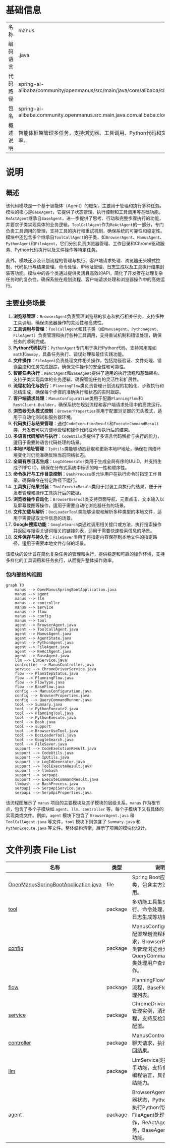 # 基础信息

|      |      |
|------|------|
| 名称 | manus |
| 编码语言 | .java |
| 代码路径 | spring-ai-alibaba/community/openmanus/src/main/java/com/alibaba/cloud/ai/example/manus |
| 包名 | spring-ai-alibaba.community.openmanus.src.main.java.com.alibaba.cloud.ai.example.manus |
| 概述说明 | 智能体框架管理多任务，支持浏览器、工具调用、Python代码和文件操作，提升执行效率。 |

# 说明

## 概述
该代码模块是一个基于智能体（Agent）的框架，主要用于管理和执行多种任务。模块的核心是`BaseAgent`，它提供了状态管理、执行控制和工具调用等基础功能。`ReActAgent`继承自`BaseAgent`，进一步提供了思考、行动和完整步骤执行的功能，并要求子类实现具体的业务逻辑。`ToolCallAgent`作为`ReActAgent`的一部分，专门负责工具调用的管理，支持工具的执行和重试机制，确保系统的可靠性和稳定性。模块中还包含多个继承自`ToolCallAgent`的子类，如`BrowserAgent`、`ManusAgent`、`PythonAgent`和`FileAgent`，它们分别负责浏览器管理、工作目录和Chrome驱动服务、Python代码执行以及文件操作等特定任务。

此外，模块还涉及计划流程的管理与执行、客户端请求处理、浏览器无头模式控制、代码执行与结果管理、命令处理、IP地址管理、日志生成以及工具执行结果封装等功能。模块中的各个类通过提供灵活且高效的API，简化了开发者在处理复杂任务时的复杂性，确保系统在规划流程、客户端请求处理和浏览器操作中的高效运行。

## 主要业务场景
1. **浏览器管理**：`BrowserAgent`负责管理浏览器的状态和执行相关任务，支持多种工具调用，确保浏览器操作的灵活性和高效性。
2. **工具调用与管理**：`ToolCallAgent`和其子类（如`ManusAgent`、`PythonAgent`、`FileAgent`）负责管理和执行各种工具调用，支持重试机制和错误处理，确保任务的顺利完成。
3. **Python代码执行**：`PythonAgent`专门用于执行Python代码，支持常用库如`math`和`numpy`，具备任务执行、错误处理和最佳实践功能。
4. **文件操作**：`FileAgent`负责处理文件相关操作，包括路径验证、文件处理、错误监控和任务完成跟踪，确保文件操作的安全性和可靠性。
5. **智能任务执行**：`ReActAgent`和`BaseAgent`提供了通用的执行流程和基础架构，支持子类实现具体的业务逻辑，确保智能任务的灵活性和扩展性。
6. **流程初始化与执行**：`PlanningFlow`类负责管理计划流程的初始化、步骤执行和总结生成，确保每个步骤的准确执行和状态的实时跟踪。
7. **客户端请求处理**：`ManusConfiguration`类用于配置`PlanningFlow`和`RestClient.Builder`，确保系统在规划流程和客户端请求处理中的高效运行。
8. **浏览器无头模式控制**：`BrowserProperties`类用于配置浏览器的无头模式，适用于自动化测试和服务器环境。
9. **代码执行与结果管理**：通过`CodeExecutionResult`和`ExecuteCommandResult`类，开发者可以方便地管理和操作代码或命令执行后的结果。
10. **多语言代码解析与执行**：`CodeUtils`类提供了多语言代码解析与执行的能力，适用于需要跨语言代码处理的场景。
11. **本地IP地址管理**：`IpUtils`类能够动态获取和更新本地IP地址，确保在网络环境变化时仍能准确反映当前网络状态。
12. **全局有序日志生成**：`LogIdGenerator`类用于生成全局有序的UUID，并支持生成子RPC ID，确保在分布式系统中标识的唯一性和顺序性。
13. **命令执行与工作目录控制**：`BashProcess`类允许用户在执行命令时指定工作目录，确保命令在特定路径下运行。
14. **工具执行结果封装**：`ToolExecuteResult`类用于封装工具执行的结果，便于开发者管理和操作工具执行后的数据。
15. **浏览器操作自动化**：`BrowserUseTool`类支持页面导航、元素点击、文本输入以及屏幕截图等操作，适用于需要自动化浏览器任务的场景。
16. **文件加载与解析**：`DocLoaderTool`类能够读取和解析多种类型的本地文件，适用于需要提取文件信息的场景。
17. **Google搜索功能**：`GoogleSearch`类通过调用相关接口或方法，执行搜索操作并返回与搜索关键词相关的链接列表，适用于需要快速检索信息的场景。
18. **文件保存与持久化**：`FileSaver`类用于将指定内容保存到本地文件的指定路径，适用于需要本地文件存储的场景。

该模块的设计旨在简化复杂任务的管理和执行，提供稳定和可靠的操作环境，支持多样化的工具调用和任务执行，从而提升整体操作效率。


### 包内部结构视图

```mermaid
graph TD
    manus --> OpenManusSpringBootApplication.java
    manus --> agent
    manus --> llm
    manus --> controller
    manus --> service
    manus --> flow
    manus --> config
    manus --> tool
    agent --> BrowserAgent.java
    agent --> ToolCallAgent.java
    agent --> ManusAgent.java
    agent --> AgentState.java
    agent --> PythonAgent.java
    agent --> FileAgent.java
    agent --> ReActAgent.java
    agent --> BaseAgent.java
    llm --> LlmService.java
    controller --> ManusController.java
    service --> ChromeDriverService.java
    flow --> PlanStepStatus.java
    flow --> PlanningFlow.java
    flow --> FlowType.java
    flow --> BaseFlow.java
    config --> ManusConfiguration.java
    config --> BrowserProperties.java
    config --> QueryCommandRunner.java
    tool --> Summary.java
    tool --> PythonExecute2.java
    tool --> PlanningTool.java
    tool --> PythonExecute.java
    tool --> Bash.java
    tool --> support
    tool --> BrowserUseTool.java
    tool --> DocLoaderTool.java
    tool --> GoogleSearch.java
    tool --> FileSaver.java
    support --> CodeExecutionResult.java
    support --> CodeUtils.java
    support --> IpUtils.java
    support --> LogIdGenerator.java
    support --> ToolExecuteResult.java
    support --> llmbash
    support --> serpapi
    support --> ExecuteCommandResult.java
    llmbash --> BashProcess.java
    serpapi --> SerpApiService.java
    serpapi --> SerpApiProperties.java
```

该流程图展示了 `manus` 项目的主要模块及其子模块的层级关系。`manus` 作为根节点，包含了多个子模块如 `agent`、`llm`、`controller` 等，每个子模块下又有具体的实现类或文件。例如，`agent` 模块下包含了 `BrowserAgent.java` 和 `ToolCallAgent.java` 等文件，`tool` 模块下则包含了 `Summary.java` 和 `PythonExecute.java` 等文件。整体结构清晰，展示了项目的模块化设计。

# 文件列表 File List

| 名称   | 类型  | 说明 |
|-------|------|-------------|
| [OpenManusSpringBootApplication.java](OpenManusSpringBootApplication.md) | file | Spring Boot应用启动类，包含主方法以运行应用。 |
| [tool](tool/_module.md) | package | 多功能工具集支持代码执行、命令处理、IP管理、日志生成等功能。 |
| [config](config/_module.md) | package | ManusConfiguration类配置规划流程和客户端请求，BrowserProperties类管理浏览器无头模式，QueryCommandRunner类处理用户查询和退出操作。 |
| [flow](flow/_module.md) | package | PlanningFlow管理计划流程，BaseFlow管理代理列表。 |
| [service](service/_module.md) | package | ChromeDriverService管理实例，清理僵尸进程，支持反检测和随机化配置。 |
| [controller](controller/_module.md) | package | ManusController类处理聊天请求，执行查询并返回结果。 |
| [llm](llm/_module.md) | package | LlmService类提供AI助手功能，支持多种任务和编程语言，具备规划和总结能力。 |
| [agent](agent/_module.md) | package | BrowserAgent管理浏览器状态，PythonAgent执行Python代码，FileAgent处理文件操作，ReActAgent执行任务，BaseAgent提供核心功能。 |



